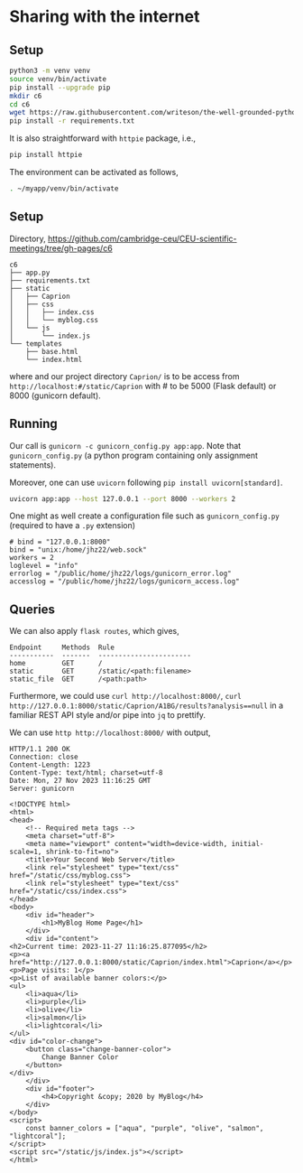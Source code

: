 # Sharing with the internet

## Setup

```bash
python3 -m venv venv
source venv/bin/activate
pip install --upgrade pip
mkdir c6
cd c6
wget https://raw.githubusercontent.com/writeson/the-well-grounded-python-developer/integration/examples/CH_06/requirements.txt
pip install -r requirements.txt
```

It is also straightforward with `httpie` package, i.e.,

```python
pip install httpie
```

The environment can be activated as follows,

```bash
. ~/myapp/venv/bin/activate
```

## Setup

Directory, <https://github.com/cambridge-ceu/CEU-scientific-meetings/tree/gh-pages/c6>

```
c6
├── app.py
├── requirements.txt
├── static
│   ├── Caprion
│   ├── css
│   │   ├── index.css
│   │   └── myblog.css
│   └── js
│       └── index.js
└── templates
    ├── base.html
    └── index.html
```

where and our project directory `Caprion/` is to be access from `http://localhost:#/static/Caprion` with # to be 5000 (Flask default) or 8000 (gunicorn default).

## Running

Our call is `gunicorn -c gunicorn_config.py app:app`. Note that `gunicorn_config.py` (a python program containing only assignment statements).

Moreover, one can use `uvicorn` following `pip install uvicorn[standard]`.

```bash
uvicorn app:app --host 127.0.0.1 --port 8000 --workers 2
```

One might as well create a configuration file such as `gunicorn_config.py` (required to have a `.py` extension)

```
# bind = "127.0.0.1:8000"
bind = "unix:/home/jhz22/web.sock"
workers = 2
loglevel = "info"
errorlog = "/public/home/jhz22/logs/gunicorn_error.log"
accesslog = "/public/home/jhz22/logs/gunicorn_access.log"
```

## Queries

We can also apply `flask routes`, which gives,

```
Endpoint     Methods  Rule
-----------  -------  -----------------------
home         GET      /
static       GET      /static/<path:filename>
static_file  GET      /<path:path>
```

Furthermore, we could use `curl http://localhost:8000/`, `curl http://127.0.0.1:8000/static/Caprion/A1BG/results?analysis==null` in a familiar REST API style and/or pipe into `jq` to prettify.

We can use `http http://localhost:8000/` with output,

```
HTTP/1.1 200 OK
Connection: close
Content-Length: 1223
Content-Type: text/html; charset=utf-8
Date: Mon, 27 Nov 2023 11:16:25 GMT
Server: gunicorn

<!DOCTYPE html>
<html>
<head>
    <!-- Required meta tags -->
    <meta charset="utf-8">
    <meta name="viewport" content="width=device-width, initial-scale=1, shrink-to-fit=no">
    <title>Your Second Web Server</title>
    <link rel="stylesheet" type="text/css" href="/static/css/myblog.css">
    <link rel="stylesheet" type="text/css" href="/static/css/index.css">
</head>
<body>
    <div id="header">
        <h1>MyBlog Home Page</h1>
    </div>
    <div id="content">
<h2>Current time: 2023-11-27 11:16:25.877095</h2>
<p><a href="http://127.0.0.1:8000/static/Caprion/index.html">Caprion</a></p>
<p>Page visits: 1</p>
<p>List of available banner colors:</p>
<ul>
    <li>aqua</li>
    <li>purple</li>
    <li>olive</li>
    <li>salmon</li>
    <li>lightcoral</li>
</ul>
<div id="color-change">
    <button class="change-banner-color">
        Change Banner Color
    </button>
</div>
    </div>
    <div id="footer">
        <h4>Copyright &copy; 2020 by MyBlog</h4>
    </div>
</body>
<script>
    const banner_colors = ["aqua", "purple", "olive", "salmon", "lightcoral"];
</script>
<script src="/static/js/index.js"></script>
</html>
```
